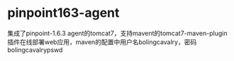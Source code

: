# pinpoint163-agent
集成了pinpoint-1.6.3 agent的tomcat7，支持mavent的tomcat7-maven-plugin插件在线部署web应用，maven的配置中用户名bolingcavalry，密码bolingcavalrypswd

